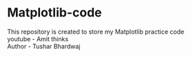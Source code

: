 # Matplotlib-code
This repository is created to store my Matplotlib practice code
<br/>
youtube - Amit thinks 
<br/>
Author - Tushar Bhardwaj
